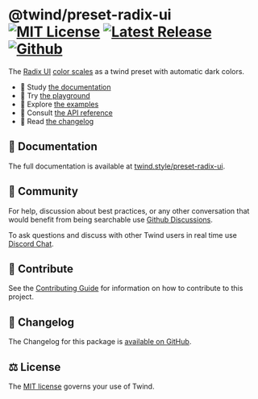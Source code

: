 # @twind/preset-radix-ui [![MIT License](https://flat.badgen.net/github/license/tw-in-js/twind)](https://github.com/tw-in-js/twind/blob/main/LICENSE) [![Latest Release](https://flat.badgen.net/npm/v/@twind/preset-radix-ui?icon=npm&label&cache=10800&color=blue)](https://www.npmjs.com/package/@twind/preset-radix-ui) [![Github](https://flat.badgen.net/badge/icon/tw-in-js%2Ftwind%23preset-radix-ui?icon=github&label)](https://github.com/tw-in-js/twind/tree/main/packages/preset-radix-ui)

The [Radix UI](https://www.radix-ui.com/colors) [color scales](https://www.radix-ui.com/docs/colors/palette-composition/the-scales) as a twind preset with automatic dark colors.

- 📖 Study [the documentation](https://twind.style/preset-radix-ui)
- 🤖 Try [the playground](https://twind.run/preset-radix-ui)
- 🧭 Explore [the examples](https://twind.style/examples)
- 📓 Consult [the API reference](https://twind.style/packages/@twind/preset-radix-ui)
- 📜 Read [the changelog](https://github.com/tw-in-js/twind/tree/main/packages/preset-radix-ui/CHANGELOG.md)

## 📖 Documentation

The full documentation is available at [twind.style/preset-radix-ui](https://twind.style/preset-radix-ui).

## 💬 Community

For help, discussion about best practices, or any other conversation that would benefit from being searchable use [Github Discussions](https://github.com/tw-in-js/twind/discussions).

To ask questions and discuss with other Twind users in real time use [Discord Chat](https://chat.twind.style).

## 🧱 Contribute

See the [Contributing Guide](../../CONTRIBUTING.md) for information on how to contribute to this project.

## 📜 Changelog

The Changelog for this package is [available on GitHub](https://github.com/tw-in-js/twind/tree/main/packages/preset-radix-ui/CHANGELOG.md).

## ⚖️ License

The [MIT license](https://github.com/tw-in-js/twind/blob/main/LICENSE) governs your use of Twind.
